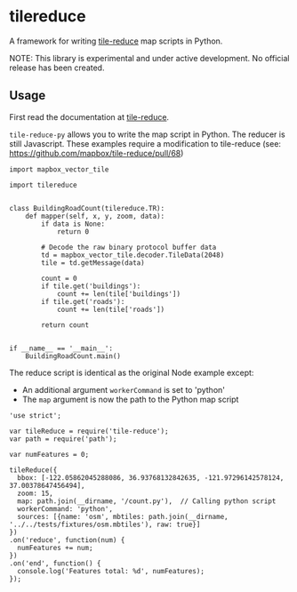 tilereduce
==========

A framework for writing [tile-reduce](https://github.com/mapbox/tile-reduce)
map scripts in Python.

NOTE: This library is experimental and under active development. No official
release has been created.


Usage
-----
First read the documentation at [tile-reduce](https://github.com/mapbox/tile-reduce).

`tile-reduce-py` allows you to write the map script in Python. The reducer is
still Javascript. These examples require a modification to tile-reduce (see: https://github.com/mapbox/tile-reduce/pull/68)

```
import mapbox_vector_tile

import tilereduce


class BuildingRoadCount(tilereduce.TR):
    def mapper(self, x, y, zoom, data):
        if data is None:
            return 0

        # Decode the raw binary protocol buffer data
        td = mapbox_vector_tile.decoder.TileData(2048)
        tile = td.getMessage(data)

        count = 0
        if tile.get('buildings'):
            count += len(tile['buildings'])
        if tile.get('roads'):
            count += len(tile['roads'])

        return count


if __name__ == '__main__':
    BuildingRoadCount.main()
```

The reduce script is identical as the original Node example except:
* An additional argument `workerCommand` is set to 'python'
* The `map` argument is now the path to the Python map script

```
'use strict';

var tileReduce = require('tile-reduce');
var path = require('path');

var numFeatures = 0;

tileReduce({
  bbox: [-122.05862045288086, 36.93768132842635, -121.97296142578124, 37.00378647456494],
  zoom: 15,
  map: path.join(__dirname, '/count.py'),  // Calling python script
  workerCommand: 'python',
  sources: [{name: 'osm', mbtiles: path.join(__dirname, '../../tests/fixtures/osm.mbtiles'), raw: true}]
})
.on('reduce', function(num) {
  numFeatures += num;
})
.on('end', function() {
  console.log('Features total: %d', numFeatures);
});
```
